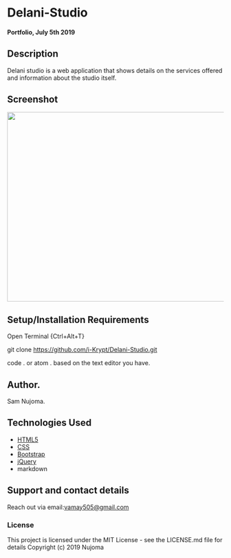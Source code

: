 # Delani-Studio
#### Portfolio, July 5th 2019
## Description
Delani studio is a web application that shows details on the services offered and information about the studio itself.

## Screenshot
<img src="https://i.ibb.co/18TKxxv/Screenshot-from-2019-07-22-08-29-19.png" width="900px" height="440px">

## Setup/Installation Requirements
Open Terminal {Ctrl+Alt+T}

git clone https://github.com/i-Krypt/Delani-Studio.git

code . or atom . based on the text editor you have.

## Author.
Sam Nujoma.

## Technologies Used
* [HTML5](https://github.com/topics/html5)
* [CSS](https://github.com/topics/css3)
* [Bootstrap](https://github.com/topics/bootstrap)
* [jQuery](https://github.com/topics/javascript)
* markdown

## Support and contact details
Reach out via email:vamay505@gmail.com

### License
This project is licensed under the MIT License - see the LICENSE.md file for details
Copyright (c) 2019 Nujoma
  